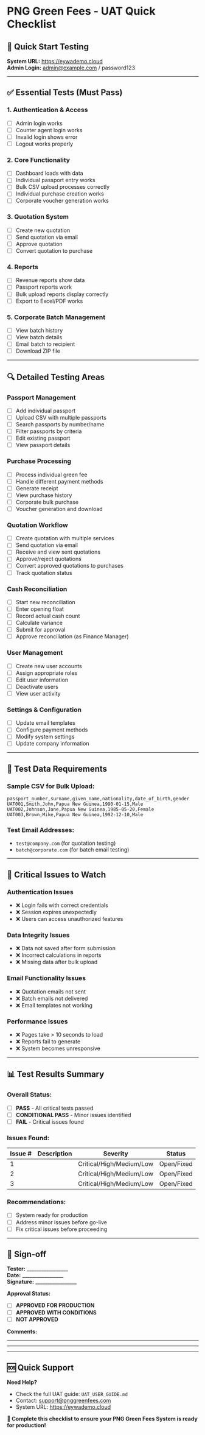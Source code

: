 # PNG Green Fees - UAT Quick Checklist

## 🚀 **Quick Start Testing**

**System URL:** https://eywademo.cloud  
**Admin Login:** admin@example.com / password123

---

## ✅ **Essential Tests (Must Pass)**

### **1. Authentication & Access**
- [ ] Admin login works
- [ ] Counter agent login works  
- [ ] Invalid login shows error
- [ ] Logout works properly

### **2. Core Functionality**
- [ ] Dashboard loads with data
- [ ] Individual passport entry works
- [ ] Bulk CSV upload processes correctly
- [ ] Individual purchase creation works
- [ ] Corporate voucher generation works

### **3. Quotation System**
- [ ] Create new quotation
- [ ] Send quotation via email
- [ ] Approve quotation
- [ ] Convert quotation to purchase

### **4. Reports**
- [ ] Revenue reports show data
- [ ] Passport reports work
- [ ] Bulk upload reports display correctly
- [ ] Export to Excel/PDF works

### **5. Corporate Batch Management**
- [ ] View batch history
- [ ] View batch details
- [ ] Email batch to recipient
- [ ] Download ZIP file

---

## 🔍 **Detailed Testing Areas**

### **Passport Management**
- [ ] Add individual passport
- [ ] Upload CSV with multiple passports
- [ ] Search passports by number/name
- [ ] Filter passports by criteria
- [ ] Edit existing passport
- [ ] View passport details

### **Purchase Processing**
- [ ] Process individual green fee
- [ ] Handle different payment methods
- [ ] Generate receipt
- [ ] View purchase history
- [ ] Corporate bulk purchase
- [ ] Voucher generation and download

### **Quotation Workflow**
- [ ] Create quotation with multiple services
- [ ] Send quotation via email
- [ ] Receive and view sent quotations
- [ ] Approve/reject quotations
- [ ] Convert approved quotations to purchases
- [ ] Track quotation status

### **Cash Reconciliation**
- [ ] Start new reconciliation
- [ ] Enter opening float
- [ ] Record actual cash count
- [ ] Calculate variance
- [ ] Submit for approval
- [ ] Approve reconciliation (as Finance Manager)

### **User Management**
- [ ] Create new user accounts
- [ ] Assign appropriate roles
- [ ] Edit user information
- [ ] Deactivate users
- [ ] View user activity

### **Settings & Configuration**
- [ ] Update email templates
- [ ] Configure payment methods
- [ ] Modify system settings
- [ ] Update company information

---

## 🧪 **Test Data Requirements**

### **Sample CSV for Bulk Upload:**
```csv
passport_number,surname,given_name,nationality,date_of_birth,gender
UAT001,Smith,John,Papua New Guinea,1990-01-15,Male
UAT002,Johnson,Jane,Papua New Guinea,1985-05-20,Female
UAT003,Brown,Mike,Papua New Guinea,1992-12-10,Male
```

### **Test Email Addresses:**
- `test@company.com` (for quotation testing)
- `batch@corporate.com` (for batch email testing)

---

## 🚨 **Critical Issues to Watch**

### **Authentication Issues**
- ❌ Login fails with correct credentials
- ❌ Session expires unexpectedly
- ❌ Users can access unauthorized features

### **Data Integrity Issues**
- ❌ Data not saved after form submission
- ❌ Incorrect calculations in reports
- ❌ Missing data after bulk upload

### **Email Functionality Issues**
- ❌ Quotation emails not sent
- ❌ Batch emails not delivered
- ❌ Email templates not working

### **Performance Issues**
- ❌ Pages take > 10 seconds to load
- ❌ Reports fail to generate
- ❌ System becomes unresponsive

---

## 📊 **Test Results Summary**

### **Overall Status:**
- [ ] **PASS** - All critical tests passed
- [ ] **CONDITIONAL PASS** - Minor issues identified
- [ ] **FAIL** - Critical issues found

### **Issues Found:**
| Issue # | Description | Severity | Status |
|---------|-------------|----------|--------|
| 1 | | Critical/High/Medium/Low | Open/Fixed |
| 2 | | Critical/High/Medium/Low | Open/Fixed |
| 3 | | Critical/High/Medium/Low | Open/Fixed |

### **Recommendations:**
- [ ] System ready for production
- [ ] Address minor issues before go-live
- [ ] Fix critical issues before proceeding

---

## 📝 **Sign-off**

**Tester:** _________________  
**Date:** _________________  
**Signature:** _________________

**Approval Status:**
- [ ] **APPROVED FOR PRODUCTION**
- [ ] **APPROVED WITH CONDITIONS**
- [ ] **NOT APPROVED**

**Comments:**
_________________________________________________
_________________________________________________

---

## 🆘 **Quick Support**

**Need Help?**
- Check the full UAT guide: `UAT_USER_GUIDE.md`
- Contact: support@pnggreenfees.com
- System URL: https://eywademo.cloud

**🎯 Complete this checklist to ensure your PNG Green Fees System is ready for production!**
